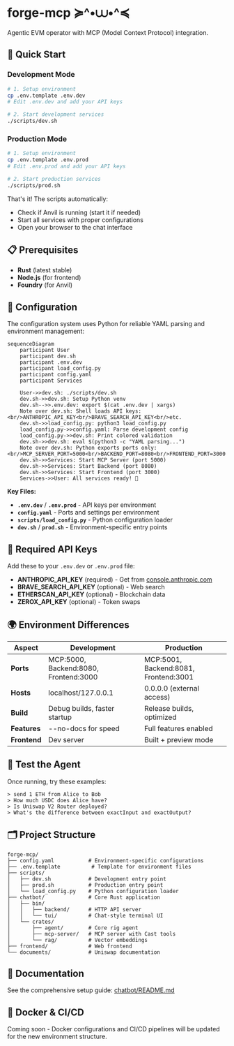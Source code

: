 # forge-mcp ≽^•⩊•^≼

Agentic EVM operator with MCP (Model Context Protocol) integration.

## 🚀 Quick Start

### Development Mode
```bash
# 1. Setup environment
cp .env.template .env.dev
# Edit .env.dev and add your API keys

# 2. Start development services  
./scripts/dev.sh
```

### Production Mode
```bash
# 1. Setup environment
cp .env.template .env.prod
# Edit .env.prod and add your API keys

# 2. Start production services
./scripts/prod.sh
```

That's it! The scripts automatically:
- Check if Anvil is running (start it if needed)
- Start all services with proper configurations
- Open your browser to the chat interface

## 📋 Prerequisites

- **Rust** (latest stable)
- **Node.js** (for frontend)
- **Foundry** (for Anvil)

## 🔧 Configuration

The configuration system uses Python for reliable YAML parsing and environment management:

```mermaid
sequenceDiagram
    participant User
    participant dev.sh
    participant .env.dev
    participant load_config.py
    participant config.yaml
    participant Services

    User->>dev.sh: ./scripts/dev.sh
    dev.sh->>dev.sh: Setup Python venv
    dev.sh-->>.env.dev: export $(cat .env.dev | xargs)
    Note over dev.sh: Shell loads API keys:<br/>ANTHROPIC_API_KEY<br/>BRAVE_SEARCH_API_KEY<br/>etc.
    dev.sh->>load_config.py: python3 load_config.py
    load_config.py->>config.yaml: Parse development config
    load_config.py->>dev.sh: Print colored validation
    dev.sh->>dev.sh: eval $(python3 -c "YAML parsing...")
    Note over dev.sh: Python exports ports only:<br/>MCP_SERVER_PORT=5000<br/>BACKEND_PORT=8080<br/>FRONTEND_PORT=3000
    dev.sh->>Services: Start MCP Server (port 5000)
    dev.sh->>Services: Start Backend (port 8080)  
    dev.sh->>Services: Start Frontend (port 3000)
    Services->>User: All services ready! 🎉
```

**Key Files:**
- **`.env.dev`** / **`.env.prod`** - API keys per environment
- **`config.yaml`** - Ports and settings per environment  
- **`scripts/load_config.py`** - Python configuration loader
- **`dev.sh`** / **`prod.sh`** - Environment-specific entry points

## 🔑 Required API Keys

Add these to your `.env.dev` or `.env.prod` file:

- **ANTHROPIC_API_KEY** (required) - Get from [console.anthropic.com](https://console.anthropic.com/)
- **BRAVE_SEARCH_API_KEY** (optional) - Web search
- **ETHERSCAN_API_KEY** (optional) - Blockchain data  
- **ZEROX_API_KEY** (optional) - Token swaps

## 🌍 Environment Differences

| Aspect | Development | Production |
|--------|-------------|------------|
| **Ports** | MCP:5000, Backend:8080, Frontend:3000 | MCP:5001, Backend:8081, Frontend:3001 |
| **Hosts** | localhost/127.0.0.1 | 0.0.0.0 (external access) |
| **Build** | Debug builds, faster startup | Release builds, optimized |
| **Features** | --no-docs for speed | Full features enabled |
| **Frontend** | Dev server | Built + preview mode |

## 🧪 Test the Agent

Once running, try these examples:

```
> send 1 ETH from Alice to Bob
> How much USDC does Alice have?
> Is Uniswap V2 Router deployed?
> What's the difference between exactInput and exactOutput?
```

## 🗂️ Project Structure

```
forge-mcp/
├── config.yaml           # Environment-specific configurations
├── .env.template          # Template for environment files
├── scripts/
│   ├── dev.sh            # Development entry point
│   ├── prod.sh           # Production entry point
│   └── load_config.py    # Python configuration loader
├── chatbot/              # Core Rust application
│   ├── bin/
│   │   ├── backend/      # HTTP API server  
│   │   └── tui/          # Chat-style terminal UI
│   └── crates/
│       ├── agent/        # Core rig agent
│       ├── mcp-server/   # MCP server with Cast tools
│       └── rag/          # Vector embeddings
├── frontend/             # Web frontend
└── documents/            # Uniswap documentation
```

## 📖 Documentation

See the comprehensive setup guide: [chatbot/README.md](chatbot/README.md)

## 🐳 Docker & CI/CD

Coming soon - Docker configurations and CI/CD pipelines will be updated for the new environment structure.